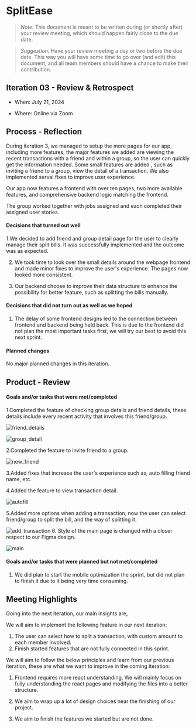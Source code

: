 ﻿# SplitEase

> _Note:_ This document is meant to be written during (or shortly after) your review meeting, which should happen fairly close to the due date.

>

> _Suggestion:_ Have your review meeting a day or two before the due date. This way you will have some time to go over (and edit) this document, and all team members should have a chance to make their contribution.

## Iteration 03 - Review & Retrospect

- When: July 21, 2024

- Where: Online via Zoom

## Process - Reflection

During iteration 3, we managed to setup the more pages for our app, including more features, the major features we added are viewing the recent transactions with a friend and within a group, so the user can quickly get the information needed. Some small features are added , such as inviting a friend to a group, view the detail of a transaction. We also implemented serval fixes to improve user experience.

Our app now features a frontend with over ten pages, two more available features, and comprehensive backend logic matching the frontend.

The group worked together with jobs assigned and each completed their assigned user stories.

#### Decisions that turned out well

1.We decided to add friend and group detail page for the user to clearly manage their split bills. It was successfully implemented and the outcome was as expected.

2. We took time to look over the small details around the webpage frontend and made minor fixes to improve the user's experience. The pages now looked more consistent.

3. Our backend choose to improve their data structure to enhance the possibility for better feature, such as splitting the bills manually.

#### Decisions that did not turn out as well as we hoped

1. The delay of some frontend designs led to the connection between frontend and backend being held back. This is due to the frontend did not plan the most important tasks first, we will try our best to avoid this next sprint.

#### Planned changes

No major planned changes in this iteration.

## Product - Review

#### Goals and/or tasks that were met/completed

1.Completed the feature of checking group details and friend details, these details include every recent activity that involves this friend/group.

![friend_details](images/friend_details.png)

![group_detail](images/group_detail.png)

2.Completed the feature to invite friend to a group.

![new_friend](images/new_friend.png)

3.Added fixes that increase the user's experience such as, auto filling friend name, etc.

4.Added the feature to view transaction detail.

![autofill](images/autofill.png)

5.Added more options when adding a transaction, now the user can select friend/group to split the bill, and the way of splitting it.

![add_transaction](images/add_transaction.png)
6. Style of the main page is changed with a closer respect to our Figma design.

![main](images/main.png)

#### Goals and/or tasks that were planned but not met/completed

1. We did plan to start the mobile optimization the sprint, but did not plan to finish it due to it being very time consuming.

## Meeting Highlights

Going into the next iteration, our main insights are,

We will aim to implement the following feature in our next iteration:

1. The user can select how to split a transaction, with custom amount to each member involved.
2. Finish started features that are not fully connected in this sprint.

We will aim to follow the below principles and learn from our previous iteration, these are what we want to improve in the coming iteration:

1. Frontend requires more react understanding. We will mainly focus on fully understanding the react pages and modifying the files into a better structure.

2. We aim to wrap up a lot of design choices near the finishing of our project.
3. We aim to finish the features we started but are not done.
